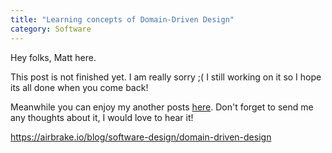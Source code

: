 ```yaml
---
title: "Learning concepts of Domain-Driven Design"
category: Software
---
```


Hey folks, Matt here.

This post is not finished yet. I am really sorry ;( 
I still working on it so I hope its all done when you come back!

Meanwhile you can enjoy my another posts [here](/index.html). Don't forget to send me any thoughts about it, I would love to hear it!

https://airbrake.io/blog/software-design/domain-driven-design